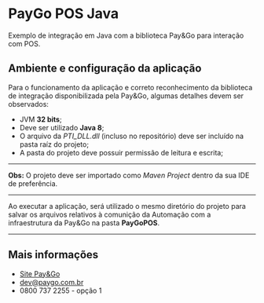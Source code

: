 # PayGo POS Java
Exemplo de integração em Java com a biblioteca Pay&Go para interação com POS.

## Ambiente e configuração da aplicação

Para o funcionamento da aplicação e correto reconhecimento da biblioteca de integração disponibilizada pela Pay&Go, algumas detalhes devem ser observados:
* JVM **32 bits**;
* Deve ser utilizado **Java 8**;
* O arquivo da *PTI_DLL.dll* (incluso no repositório) deve ser incluído na pasta raíz do projeto;
* A pasta do projeto deve possuir permissão de leitura e escrita;

---

**Obs:** O projeto deve ser importado como *Maven Project* dentro da sua IDE de preferência.

----

Ao executar a aplicação, será utilizado o mesmo diretório do projeto para salvar os arquivos relativos à comunição da Automação com a infraestrutura da Pay&Go na pasta __**PayGoPOS**__.

---

## Mais informações

- [Site Pay&Go](https://www.paygo.com.br)
- [dev@paygo.com.br](dev@paygo.com.br)
- 0800 737 2255 - opção 1
